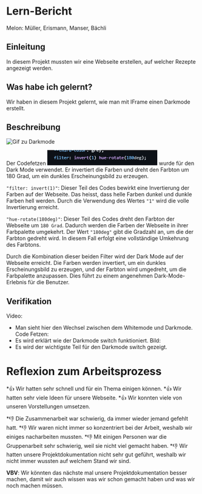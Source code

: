 # Lern-Bericht
Melon: Müller, Erismann, Manser, Bächli

## Einleitung

In diesem Projekt mussten wir eine Webseite erstellen, auf welcher Rezepte angezeigt werden.

## Was habe ich gelernt?

Wir haben in diesem Projekt gelernt, wie man mit IFrame einen Darkmode erstellt.

## Beschreibung

![Gif zu Darkmode](https://github.com/DaMu14/LA1600/blob/main/images/Gif.gif?raw=true)

Der Codefetzen ![CodeFetzen](https://github.com/DaMu14/LA1600/blob/main/images/Screenshot%202023-06-27%20095928.png?raw=true) wurde für den Dark Mode verwendet. Er invertiert die Farben und dreht den Farbton um 180 Grad, um ein dunkles Erscheinungsbild zu erzeugen.

```"filter: invert(1)"```: Dieser Teil des Codes bewirkt eine Invertierung der Farben auf der Webseite. Das heisst, dass helle Farben dunkel und dunkle Farben hell werden. Durch die Verwendung des Wertes ```"1"``` wird die volle Invertierung erreicht.

```"hue-rotate(180deg)"```: Dieser Teil des Codes dreht den Farbton der Webseite um ```180 Grad```. Dadurch werden die Farben der Webseite in ihrer Farbpalette umgekehrt. Der Wert ```"180deg"``` gibt die Gradzahl an, um die der Farbton gedreht wird. In diesem Fall erfolgt eine vollständige Umkehrung des Farbtons.

Durch die Kombination dieser beiden Filter wird der Dark Mode auf der Webseite erreicht. Die Farben werden invertiert, um ein dunkles Erscheinungsbild zu erzeugen, und der Farbton wird umgedreht, um die Farbpalette anzupassen. Dies führt zu einem angenehmen Dark-Mode-Erlebnis für die Benutzer.

## Verifikation

Video: 
* Man sieht hier den Wechsel zwischen dem Whitemode und Darkmode.
Code Fetzen: 
* Es wird erklärt wie der Darkmode switch funktioniert.
Bild:
* Es wird der wichtigste Teil für den Darkmode switch gezeigt.

# Reflexion zum Arbeitsprozess

*👍 Wir hatten sehr schnell und für ein Thema einigen können.
*👍 Wir hatten sehr viele Ideen für unsere Webseite.
*👍 Wir konnten viele von unseren Vorstellungen umsetzen. 

*👎 Die Zusammenarbeit war schwierig, da immer wieder jemand gefehlt hatt.
*👎 Wir waren nicht immer so konzentriert bei der Arbeit, weshalb wir einiges nacharbeiten mussten.
*👎 Mit einigen Personen war die Gruppenarbeit sehr schwierig, weil sie nicht viel gemacht haben.
*👎 Wir hatten unsere Projektdokumentation nicht sehr gut geführt, weshalb wir nicht immer wussten auf welchem Stand wir sind.

**VBV**: 
Wir könnten das nächste mal unsere Projektdokumentation besser machen, damit wir auch wissen was wir schon gemacht haben und was wir noch machen müssen.
